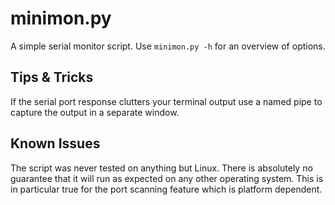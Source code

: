 # minimon.py
A simple serial monitor script.
Use ```minimon.py -h``` for an overview of options.

## Tips & Tricks
If the serial port response clutters your terminal output use a named
pipe to capture the output in a separate window.

## Known Issues
The script was never tested on anything but Linux. There is absolutely
no guarantee that it will run as expected on any other operating system.
This is in particular true for the port scanning feature which is platform
dependent.
